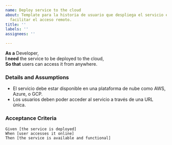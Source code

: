 ```yaml
---
name: Deploy service to the cloud
about: Template para la historia de usuario que despliega el servicio en la nube para
  facilitar el acceso remoto.
title: ''
labels: ''
assignees: ''

---
```


**As a** Developer,  
**I need** the service to be deployed to the cloud,  
**So that** users can access it from anywhere.

### Details and Assumptions
* El servicio debe estar disponible en una plataforma de nube como AWS, Azure, o GCP.
* Los usuarios deben poder acceder al servicio a través de una URL única.

### Acceptance Criteria
```gherkin
Given [the service is deployed]  
When [user accesses it online]  
Then [the service is available and functional]
```
